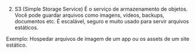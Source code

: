2. S3 (Simple Storage Service)
É o serviço de armazenamento de objetos. Você pode guardar arquivos como imagens, vídeos, backups, documentos etc. É escalável, seguro e muito usado para servir arquivos estáticos.

Exemplo: Hospedar arquivos de imagem de um app ou os assets de um site estático.
